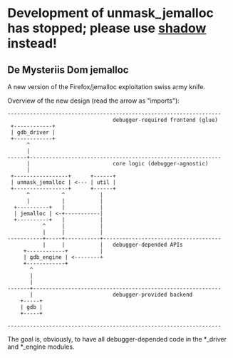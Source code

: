 Development of unmask_jemalloc has stopped; please use [shadow](https://github.com/CENSUS/shadow/) instead!
===========================================================================================================

De Mysteriis Dom jemalloc
-------------------------

A new version of the Firefox/jemalloc exploitation swiss army knife.

Overview of the new design (read the arrow as "imports"):
  
    -------------------------------------------------------------------
                                     debugger-required frontend (glue)
     +------------+
     | gdb_driver |
     +------------+
          ^
          |
    ------+------------------------------------------------------------
          |                          core logic (debugger-agnostic)
          |
     +-----------------+      +------+
     | unmask_jemalloc | <--- | util |
     +-----------------+      +------+
          ^          ^           |
          |          |           |
      +----------+   |           |
      | jemalloc | <-+-----------|
      +----------+   |           |
               ^     |           |
               |     |           |
    -----------+-----+-----------+-------------------------------------
               |     |           |   debugger-depended APIs
         +------------+          |
         | gdb_engine | <--------+
         +------------+
           ^
           |
           |
    -------+-----------------------------------------------------------
           |                         debugger-provided backend
        +-----+
        | gdb |
        +-----+

    -------------------------------------------------------------------

The goal is, obviously, to have all debugger-depended code in the
*_driver and *_engine modules.

